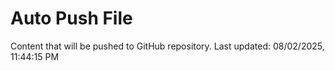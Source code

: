 # Auto Push File

Content that will be pushed to GitHub repository.
Last updated: 08/02/2025, 11:44:15 PM